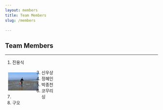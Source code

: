 ```yaml
---
layout: members
title: Team Members
slug: /members

---
```


## Team Members
___
1. 진용식
<!-- <img src="{{ "/assets/img/content/post-example/Banner.jpg" | absolute_url }}" alt="bay" class="post-pic"/>
 -->
<img align="left" src="/assets/img/members/yongsik.jfif" style="border: 10px solid transparent;" width="100">

3. 신우상
4. 정혜인
5. 박종천 
6. 코무리
7. 싱
8. 구오 
